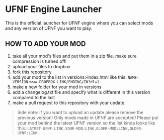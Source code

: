 # UFNF Engine Launcher
This is the official launcher for UFNF engine where you can select mods and any version of UFNF you want to play.

## HOW TO ADD YOUR MOD
1. take all your mod's files and put them in a zip file. make sure compression is turned off!
2. upload your files to dropbox
3. fork this repository
4. add your mod to the list in versions>index.html like this: ``NAME-VERSION:www.DROPBOX.LINK/ENDING/IN?dl=1``
5. make a new folder for your mod in versions
6. add a changelog.txt file and specify what is different in this version compared to the last
7. make a pull request to this repository with your update.

> Side note: if you want to upload an update please remove the previous version!
> Only mods made in UFNF are accepted!
> Please put your mod behind the latest UFNF version so the list kinda looks like this: `LATEST-UFNF:LINK,YOUR-MOD:LINK,OLDER-MOD:LINK,OLDER-UFNF:LINK`
